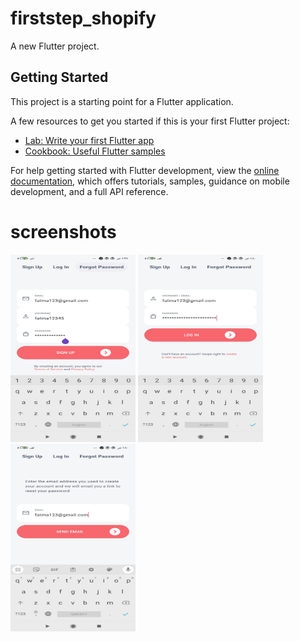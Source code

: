# firststep_shopify

A new Flutter project.

## Getting Started

This project is a starting point for a Flutter application.

A few resources to get you started if this is your first Flutter project:

- [Lab: Write your first Flutter app](https://docs.flutter.dev/get-started/codelab)
- [Cookbook: Useful Flutter samples](https://docs.flutter.dev/cookbook)

For help getting started with Flutter development, view the
[online documentation](https://docs.flutter.dev/), which offers tutorials,
samples, guidance on mobile development, and a full API reference.

# screenshots
<img src="Sign Up.jpg" width="200px" height="300px"> <img src="Log In.jpg" width="200px" height="300px"> <img src="Forgot Password.jpg" width="200px" height="300px">
